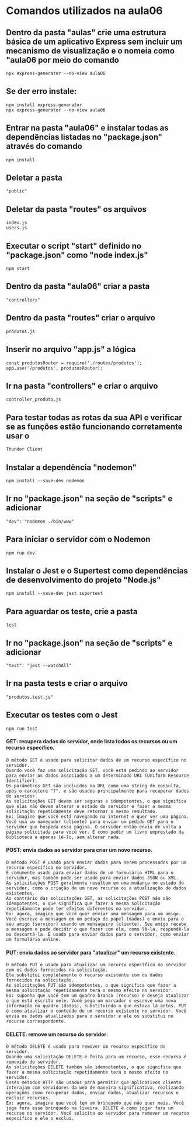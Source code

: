 # Comandos utilizados na aula06

## Dentro da pasta "aulas" crie uma estrutura básica de um aplicativo Express sem incluir um mecanismo de visualização e o nomeia como "aula06 por meio do comando 

    npx express-generator --no-view aula06

## Se der erro instale:

    npm install express-generator
    npx express-generator --no-view aula06

## Entrar na pasta "aula06" e instalar todas as dependências listadas no "package.json" através do comando

    npm install

## Deletar a pasta

    "public"

## Deletar da pasta "routes" os arquivos

    index.js
    users.js

## Executar o script "start" definido no "package.json" como "node index.js"

    npm start
    
## Dentro da pasta "aula06" criar a pasta

    "controllers"

## Dentro da pasta "routes" criar o arquivo

    produtos.js 

## Inserir no arquivo "app.js" a lógica

    const produtosRouter = require('./routes/produtos');
    app.use('/produtos', produtosRouter);

## Ir na pasta "controllers" e criar o arquivo

    controller_produto.js

## Para testar todas as rotas da sua API e verificar se as funções estão funcionando corretamente usar o

    Thunder Client

## Instalar a dependência "nodemon"

    npm install --save-dev nodemon 

## Ir no "package.json" na seção de "scripts" e adicionar

    "dev": "nodemon ./bin/www"

## Para iniciar o servidor com o Nodemon

    npm run dev

## Instalar o Jest e o Supertest como dependências de desenvolvimento do projeto "Node.js"

    npm install --save-dev jest supertest

## Para aguardar os teste, crie a pasta

    test

## Ir no "package.json" na seção de "scripts" e adicionar

    "test": "jest --watchAll"

## Ir na pasta tests e criar o arquivo
  
    "produtos.test.js"

## Executar os testes com o Jest

    npm run test



#### GET: recupera dados do servidor, onde lista todos os recursos ou um recurso específico.

    O método GET é usado para solicitar dados de um recurso específico no servidor.
    Quando você faz uma solicitação GET, você está pedindo ao servidor para enviar os dados associados a um determinado URI (Uniform Resource Identifier).
    Os parâmetros GET são incluídos na URL como uma string de consulta, após o caractere "?", e são usados principalmente para recuperar dados do servidor.
    As solicitações GET devem ser seguras e idempotentes, o que significa que elas não devem alterar o estado do servidor e fazer a mesma solicitação repetidamente deve retornar o mesmo resultado.
    Ex: imagine que você está navegando na internet e quer ver uma página. Você usa um navegador (cliente) para enviar um pedido GET para o servidor que hospeda essa página. O servidor então envia de volta a página solicitada para você ver. É como pedir um livro emprestado da biblioteca e apenas lê-lo, sem alterar nada.

#### POST: envia dados ao servidor para criar um novo recurso.

    O método POST é usado para enviar dados para serem processados por um recurso específico no servidor.
    É comumente usado para enviar dados de um formulário HTML para o servidor, mas também pode ser usado para enviar dados JSON ou XML.
    As solicitações POST geralmente resultam em uma mudança no estado do servidor, como a criação de um novo recurso ou a atualização de dados existentes.
    Ao contrário das solicitações GET, as solicitações POST não são idempotentes, o que significa que fazer a mesma solicitação repetidamente pode ter efeitos diferentes no servidor.
    Ex: agora, imagine que você quer enviar uma mensagem para um amigo. Você escreve a mensagem em um pedaço de papel (dados) e envia para o seu amigo (servidor) usando um mensageiro (cliente). Seu amigo recebe a mensagem e pode decidir o que fazer com ela, como lê-la, respondê-la ou descartá-la. É usado para enviar dados para o servidor, como enviar um formulário online.

#### PUT: envia dados ao servidor para "atualizar" um recurso existente.

    O método PUT é usado para atualizar um recurso específico no servidor com os dados fornecidos na solicitação.
    Ele substitui completamente o recurso existente com os dados fornecidos na solicitação.
    As solicitações PUT são idempotentes, o que significa que fazer a mesma solicitação repetidamente terá o mesmo efeito no servidor.
    Ex: suponha que você tem um quadro branco (recurso) e deseja atualizar o que está escrito nele. Você pega um marcador e escreve uma nova informação no quadro (dados), substituindo o que estava lá antes. PUT é como atualizar o conteúdo de um recurso existente no servidor. Você envia os dados atualizados para o servidor e ele os substitui no recurso correspondente.

#### DELETE: remove um recurso do servidor: 

    O método DELETE é usado para remover um recurso específico do servidor.
    Quando uma solicitação DELETE é feita para um recurso, esse recurso é removido do servidor.
    As solicitações DELETE também são idempotentes, o que significa que fazer a mesma solicitação repetidamente terá o mesmo efeito no servidor.
    Esses métodos HTTP são usados para permitir que aplicativos cliente interajam com servidores da web de maneira significativa, realizando operações como recuperar dados, enviar dados, atualizar recursos e excluir recursos.
    Ex: agora, imagine que você tem um brinquedo que não quer mais. Você joga fora esse brinquedo na lixeira. DELETE é como jogar fora um recurso no servidor. Você solicita ao servidor para remover um recurso específico e ele o exclui.